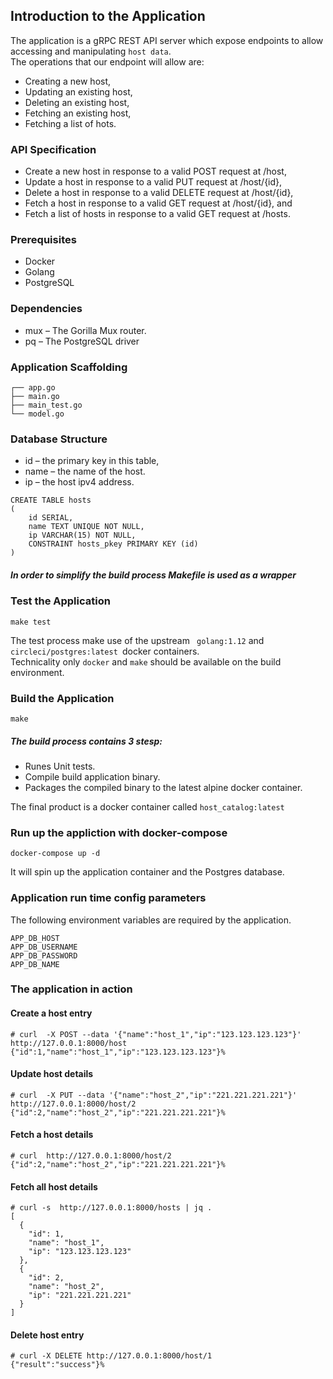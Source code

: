
Introduction to the Application
------------------------------

The application is a gRPC REST API server which expose endpoints to allow accessing and manipulating `host data`.<br/> 
The operations that our endpoint will allow are:
* Creating a new host,
* Updating an existing host,
* Deleting an existing host,
* Fetching an existing host,
* Fetching a list of hots.

### API Specification
* Create a new host in response to a valid POST request at /host,
* Update a host in response to a valid PUT request at /host/{id},
* Delete a host in response to a valid DELETE request at /host/{id},
* Fetch a host in response to a valid GET request at /host/{id}, and
* Fetch a list of hosts in response to a valid GET request at /hosts.

### Prerequisites

* Docker
* Golang
* PostgreSQL

### Dependencies

* mux – The Gorilla Mux router.
* pq – The PostgreSQL driver

### Application Scaffolding

```
┌── app.go
├── main.go
├── main_test.go
└── model.go
```

### Database Structure
    
* id – the primary key in this table,
* name – the name of the host.
* ip – the host ipv4 address.

```
CREATE TABLE hosts
(
    id SERIAL,
    name TEXT UNIQUE NOT NULL,
    ip VARCHAR(15) NOT NULL,
    CONSTRAINT hosts_pkey PRIMARY KEY (id)
)
```

##### In order to simplify the build process Makefile is used as a wrapper 
### Test the Application

```
make test
```

The test process make use of the upstream ` golang:1.12` and `circleci/postgres:latest `docker containers.<br/>
Technicality only `docker` and `make` should be available on the build environment.  

### Build the Application

```
make
```

##### The build process contains 3 stesp:
 * Runes Unit tests.
 * Compile build application binary.
 * Packages the compiled binary to the latest alpine docker container.

The final product is a docker container called `host_catalog:latest`

### Run up the appliction with docker-compose

```
docker-compose up -d
```

It will spin up the application container and the Postgres database.

### Application run time config parameters
The following environment variables are required by the application. 

```
APP_DB_HOST
APP_DB_USERNAME
APP_DB_PASSWORD
APP_DB_NAME
```

### The application in action
#### Create a host entry 

```
# curl  -X POST --data '{"name":"host_1","ip":"123.123.123.123"}' http://127.0.0.1:8000/host
{"id":1,"name":"host_1","ip":"123.123.123.123"}%

```
#### Update host details

```
# curl  -X PUT --data '{"name":"host_2","ip":"221.221.221.221"}' http://127.0.0.1:8000/host/2
{"id":2,"name":"host_2","ip":"221.221.221.221"}%
```

####  Fetch a host details

```
# curl  http://127.0.0.1:8000/host/2
{"id":2,"name":"host_2","ip":"221.221.221.221"}%
```
####  Fetch all host details

```
# curl -s  http://127.0.0.1:8000/hosts | jq .
[
  {
    "id": 1,
    "name": "host_1",
    "ip": "123.123.123.123"
  },
  {
    "id": 2,
    "name": "host_2",
    "ip": "221.221.221.221"
  }
]
```
#### Delete host entry

```
# curl -X DELETE http://127.0.0.1:8000/host/1
{"result":"success"}%
```
